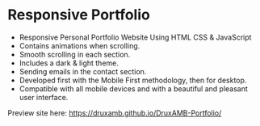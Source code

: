 # Responsive Portfolio

- Responsive Personal Portfolio Website Using HTML CSS & JavaScript
- Contains animations when scrolling.
- Smooth scrolling in each section.
- Includes a dark & light theme.
- Sending emails in the contact section.
- Developed first with the Mobile First methodology, then for desktop.
- Compatible with all mobile devices and with a beautiful and pleasant user interface. 

Preview site here: https://druxamb.github.io/DruxAMB-Portfolio/
